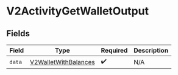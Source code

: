 # V2ActivityGetWalletOutput


## Fields

| Field                                                               | Type                                                                | Required                                                            | Description                                                         |
| ------------------------------------------------------------------- | ------------------------------------------------------------------- | ------------------------------------------------------------------- | ------------------------------------------------------------------- |
| `data`                                                              | [V2WalletWithBalances](../../models/shared/v2walletwithbalances.md) | :heavy_check_mark:                                                  | N/A                                                                 |